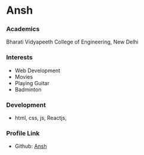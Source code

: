 # Ansh

### Academics

Bharati Vidyapeeth College of Engineering, New Delhi

### Interests
- Web Development
- Movies
- Playing Guitar
- Badminton

### Development

- html, css, js, Reactjs, 


### Profile Link

- Github: [Ansh](https://github.com/Scientist-Ansh)
